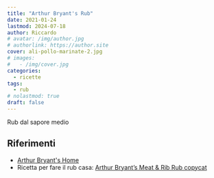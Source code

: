 ```yaml
---
title: "Arthur Bryant's Rub"
date: 2021-01-24
lastmod: 2024-07-18
author: Riccardo
# avatar: /img/author.jpg
# authorlink: https://author.site
cover: ali-pollo-marinate-2.jpg
# images:
#   - /img/cover.jpg
categories:
  - ricette
tags:
  - rub
# nolastmod: true
draft: false
---
```

Rub dal sapore medio

## Riferimenti

- [Arthur Bryant's Home](https://shop.arthurbryantsbbq.com)
- Ricetta per fare il rub casa: [Arthur Bryant’s Meat & Rib Rub copycat](https://axokuaci.wordpress.com/2012/09/01/arthur-bryants-meat-rib-rub-copycat/)

